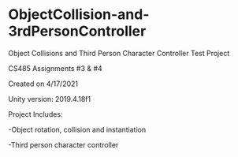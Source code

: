 # ObjectCollision-and-3rdPersonController
Object Collisions and Third Person Character Controller Test Project

CS485 Assignments #3 & #4

Created on 4/17/2021

Unity version: 2019.4.18f1

Project Includes:

-Object rotation, collision and instantiation

-Third person character controller
